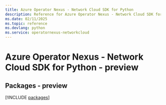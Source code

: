 ```yaml
---
title: Azure Operator Nexus - Network Cloud SDK for Python
description: Reference for Azure Operator Nexus - Network Cloud SDK for Python
ms.date: 02/11/2025
ms.topic: reference
ms.devlang: python
ms.service: operatornexus-networkcloud
---
```

# Azure Operator Nexus - Network Cloud SDK for Python - preview
## Packages - preview
[!INCLUDE [packages](operator-nexus---network-cloud-index.md)]